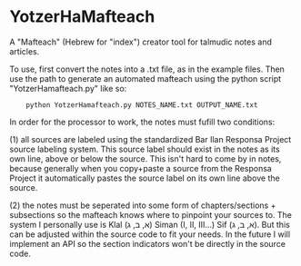 # YotzerHaMafteach
A "Mafteach" (Hebrew for "index") creator tool for talmudic notes and articles.

To use, first convert the notes into a .txt file, as in the example files. Then use the path to generate an automated mafteach using the python script "YotzerHamafteach.py" like so:

        python YotzerHamafteach.py NOTES_NAME.txt OUTPUT_NAME.txt

In order for the processor to work, the notes must fufill two conditions:

(1) all sources are labeled using the standardized Bar Ilan Responsa Project source labeling system. This source label should exist in the notes as its own line, above or below the source. This isn't hard to come by in notes, because generally when you copy+paste a source from the Responsa Project it automatically pastes the source label on its own line above the source.

(2) the notes must be seperated into some form of chapters/sections + subsections so the mafteach knows where to pinpoint your sources to. The system I personally use is Klal (א, ב, ג) Siman (I, II, III...) Sif (א, ב, ג). But this can be adjusted within the source code to fit your needs. In the future I will implement an API so the section indicators won't be directly in the source code. 
